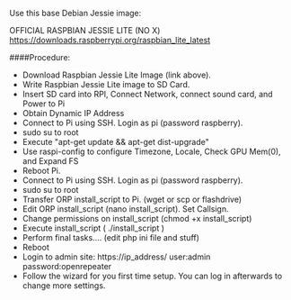 Use this base Debian Jessie image:

OFFICIAL RASPBIAN JESSIE LITE (NO X)
https://downloads.raspberrypi.org/raspbian_lite_latest

####Procedure:
- Download Raspbian Jessie Lite Image (link above).
- Write Raspbian Jessie Lite image to SD Card.
- Insert SD card into RPI, Connect Network, connect sound card, and Power to Pi
- Obtain Dynamic IP Address
- Connect to Pi using SSH.  Login as pi (password raspberry).
- sudo su to root
- Execute "apt-get update && apt-get dist-upgrade"
- Use raspi-config to configure Timezone, Locale, Check GPU Mem(0), and Expand FS
- Reboot Pi.
- Connect to Pi using SSH.  Login as pi (password raspberry).
- sudo su to root
- Transfer ORP install_script to Pi.  (wget or scp or flashdrive)
- Edit ORP install_script (nano install_script).   Set Callsign.
- Change permissions on install_script (chmod +x install_script)
- Execute install_script ( ./install_script )
- Perform final tasks.... (edit php ini file and stuff)
- Reboot
- Login to admin site:  https://ip_address/  user:admin password:openrepeater
- Follow the wizard for you first time setup. You can log in afterwards to change more settings.
